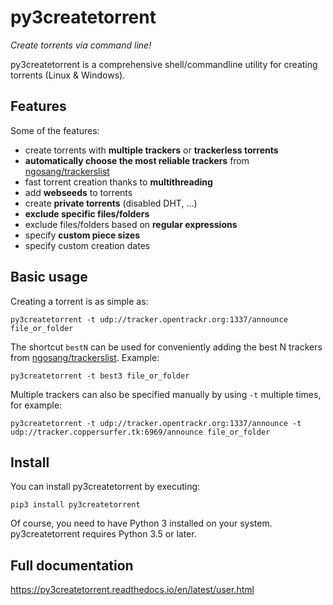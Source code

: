 py3createtorrent
================

*Create torrents via command line!*

py3createtorrent is a comprehensive shell/commandline utility for creating torrents (Linux & Windows).

Features
--------

Some of the features:

* create torrents with **multiple trackers** or **trackerless torrents**
* **automatically choose the most reliable trackers** from [ngosang/trackerslist](https://github.com/ngosang/trackerslist)
* fast torrent creation thanks to **multithreading**
* add **webseeds** to torrents
* create **private torrents** (disabled DHT, ...)
* **exclude specific files/folders**
* exclude files/folders based on **regular expressions**
* specify **custom piece sizes**
* specify custom creation dates

Basic usage
-----------

Creating a torrent is as simple as:

    py3createtorrent -t udp://tracker.opentrackr.org:1337/announce file_or_folder

The shortcut ``bestN`` can be used for conveniently adding the best N trackers
from [ngosang/trackerslist](https://github.com/ngosang/trackerslist). Example:

    py3createtorrent -t best3 file_or_folder

Multiple trackers can also be specified manually by using `-t` multiple times, for example:

    py3createtorrent -t udp://tracker.opentrackr.org:1337/announce -t udp://tracker.coppersurfer.tk:6969/announce file_or_folder

Install
-------

You can install py3createtorrent by executing:

    pip3 install py3createtorrent

Of course, you need to have Python 3 installed on your system. py3createtorrent requires Python 3.5 or later.

Full documentation
------------------

https://py3createtorrent.readthedocs.io/en/latest/user.html
